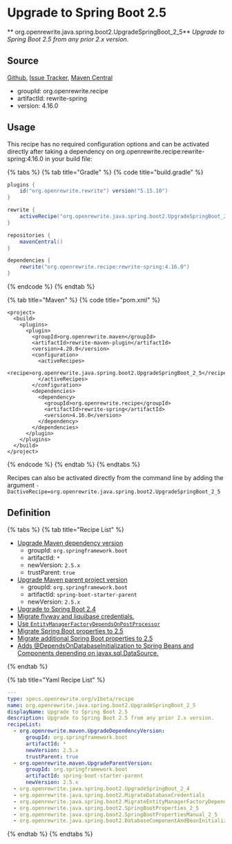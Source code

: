 # Upgrade to Spring Boot 2.5

** org.openrewrite.java.spring.boot2.UpgradeSpringBoot\_2\_5**
_Upgrade to Spring Boot 2.5 from any prior 2.x version._

## Source

[Github](https://github.com/openrewrite/rewrite-spring), [Issue Tracker](https://github.com/openrewrite/rewrite-spring/issues), [Maven Central](https://search.maven.org/artifact/org.openrewrite.recipe/rewrite-spring/4.16.0/jar)

* groupId: org.openrewrite.recipe
* artifactId: rewrite-spring
* version: 4.16.0


## Usage

This recipe has no required configuration options and can be activated directly after taking a dependency on org.openrewrite.recipe:rewrite-spring:4.16.0 in your build file:

{% tabs %}
{% tab title="Gradle" %}
{% code title="build.gradle" %}
```groovy
plugins {
    id("org.openrewrite.rewrite") version("5.15.10")
}

rewrite {
    activeRecipe("org.openrewrite.java.spring.boot2.UpgradeSpringBoot_2_5")
}

repositories {
    mavenCentral()
}

dependencies {
    rewrite("org.openrewrite.recipe:rewrite-spring:4.16.0")
}
```
{% endcode %}
{% endtab %}

{% tab title="Maven" %}
{% code title="pom.xml" %}
```markup
<project>
  <build>
    <plugins>
      <plugin>
        <groupId>org.openrewrite.maven</groupId>
        <artifactId>rewrite-maven-plugin</artifactId>
        <version>4.20.0</version>
        <configuration>
          <activeRecipes>
            <recipe>org.openrewrite.java.spring.boot2.UpgradeSpringBoot_2_5</recipe>
          </activeRecipes>
        </configuration>
        <dependencies>
          <dependency>
            <groupId>org.openrewrite.recipe</groupId>
            <artifactId>rewrite-spring</artifactId>
            <version>4.16.0</version>
          </dependency>
        </dependencies>
      </plugin>
    </plugins>
  </build>
</project>
```
{% endcode %}
{% endtab %}
{% endtabs %}

Recipes can also be activated directly from the command line by adding the argument `-DactiveRecipe=org.openrewrite.java.spring.boot2.UpgradeSpringBoot_2_5`

## Definition

{% tabs %}
{% tab title="Recipe List" %}
* [Upgrade Maven dependency version](../../../maven/upgradedependencyversion.md)
  * groupId: `org.springframework.boot`
  * artifactId: `*`
  * newVersion: `2.5.x`
  * trustParent: `true`
* [Upgrade Maven parent project version](../../../maven/upgradeparentversion.md)
  * groupId: `org.springframework.boot`
  * artifactId: `spring-boot-starter-parent`
  * newVersion: `2.5.x`
* [Upgrade to Spring Boot 2.4](../../../java/spring/boot2/upgradespringboot_2_4.md)
* [Migrate flyway and liquibase credentials.](../../../java/spring/boot2/migratedatabasecredentials.md)
* [Use `EntityManagerFactoryDependsOnPostProcessor`](../../../java/spring/boot2/migrateentitymanagerfactorydependsonpostprocessorcustomizerpackagename.md)
* [Migrate Spring Boot properties to 2.5](../../../java/spring/boot2/springbootproperties_2_5.md)
* [Migrate additional Spring Boot properties to 2.5](../../../java/spring/boot2/springbootpropertiesmanual_2_5.md)
* [Adds @DependsOnDatabaseInitialization to Spring Beans and Components depending on javax.sql.DataSource.](../../../java/spring/boot2/databasecomponentandbeaninitializationordering.md)

{% endtab %}

{% tab title="Yaml Recipe List" %}
```yaml
---
type: specs.openrewrite.org/v1beta/recipe
name: org.openrewrite.java.spring.boot2.UpgradeSpringBoot_2_5
displayName: Upgrade to Spring Boot 2.5
description: Upgrade to Spring Boot 2.5 from any prior 2.x version.
recipeList:
  - org.openrewrite.maven.UpgradeDependencyVersion:
      groupId: org.springframework.boot
      artifactId: *
      newVersion: 2.5.x
      trustParent: true
  - org.openrewrite.maven.UpgradeParentVersion:
      groupId: org.springframework.boot
      artifactId: spring-boot-starter-parent
      newVersion: 2.5.x
  - org.openrewrite.java.spring.boot2.UpgradeSpringBoot_2_4
  - org.openrewrite.java.spring.boot2.MigrateDatabaseCredentials
  - org.openrewrite.java.spring.boot2.MigrateEntityManagerFactoryDependsOnPostProcessorCustomizerPackageName
  - org.openrewrite.java.spring.boot2.SpringBootProperties_2_5
  - org.openrewrite.java.spring.boot2.SpringBootPropertiesManual_2_5
  - org.openrewrite.java.spring.boot2.DatabaseComponentAndBeanInitializationOrdering

```
{% endtab %}
{% endtabs %}
